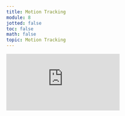 ```yaml
---
title: Motion Tracking
module: 8
jotted: false
toc: false
math: false
topic: Motion Tracking
---
```


<div class="embed-responsive embed-responsive-16by9"><iframe class="embed-responsive-item" src="https://www.youtube.com/embed/OViW60JTexw" frameborder="0" allow="accelerometer; autoplay; encrypted-media; gyroscope; picture-in-picture" allowfullscreen></iframe></div>
